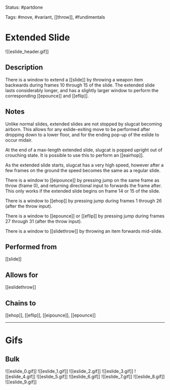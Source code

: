 Status: #partdone

Tags: #move, #variant, [[throw]], #fundimentals

# Extended Slide
![[eslide_header.gif]]
## Description
There is a window to extend a [[slide]] by throwing a weapon item backwards during frames 10 through 15 of the slide. The extended slide lasts considerably longer, and has a slightly larger window to perform the corresponding [[epounce]] and [[eflip]].

## Notes
Unlike normal slides, extended slides are not stopped by slugcat becoming airborn. This allows for any eslide-exiting move to be performed after dropping down to a lower floor, and for the ending pop-up of the eslide to occur midair.

At the end of a max-length extended slide, slugcat is popped upright out of crouching state. It is possible to use this to perform an [[eairhop]].

As the extended slide starts, slugcat has a very high speed, however after a few frames on the ground the speed becomes the same as a regular slide.

There is a window to [[eipounce]] by pressing jump on the same frame as throw (frame 0), and returning directional input to forwards the frame after. This only works if the extended slide begins on frame 14 or 15 of the slide.

There is a window to [[ehop]] by pressing jump during frames 1 through 26 (after the throw input).

There is a window to [[epounce]] or [[eflip]] by pressing jump during frames 27 through 31 (after the throw input).

There is a window to [[slidethrow]] by throwing an item forwards mid-slide.

## Performed from
[[slide]]

## Allows for
[[eslidethrow]]

## Chains to
[[ehop]], [[eflip]], [[eipounce]], [[epounce]]

___
# Gifs
## Bulk
![[eslide_0.gif]]
![[eslide_1.gif]]
![[eslide_2.gif]]
![[eslide_3.gif]]
![[eslide_4.gif]]
![[eslide_5.gif]]
![[eslide_6.gif]]
![[eslide_7.gif]]
![[eslide_8.gif]]
![[eslide_9.gif]]